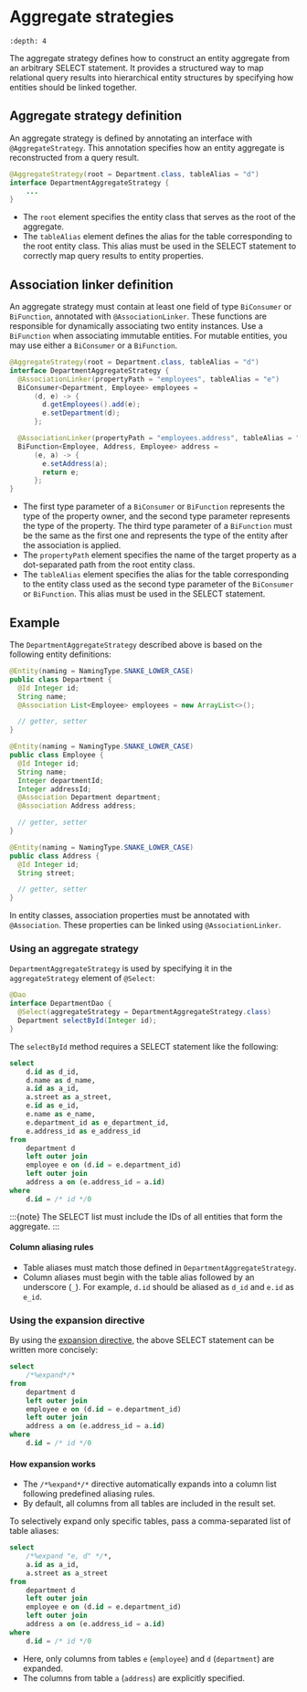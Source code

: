 # Aggregate strategies

```{contents}
:depth: 4
```

The aggregate strategy defines how to construct an entity aggregate from an arbitrary SELECT statement.
It provides a structured way to map relational query results into hierarchical entity structures by specifying
how entities should be linked together.

## Aggregate strategy definition

An aggregate strategy is defined by annotating an interface with `@AggregateStrategy`.
This annotation specifies how an entity aggregate is reconstructed from a query result.

```java
@AggregateStrategy(root = Department.class, tableAlias = "d")
interface DepartmentAggregateStrategy {
    ...
}
```

- The `root` element specifies the entity class that serves as the root of the aggregate.
- The `tableAlias` element defines the alias for the table corresponding to the root entity class.
  This alias must be used in the SELECT statement to correctly map query results to entity properties.

## Association linker definition

An aggregate strategy must contain at least one field of type `BiConsumer` or `BiFunction`,
annotated with `@AssociationLinker`.
These functions are responsible for dynamically associating two entity instances.
Use a `BiFunction` when associating immutable entities.
For mutable entities, you may use either a `BiConsumer` or a `BiFunction`.

```java
@AggregateStrategy(root = Department.class, tableAlias = "d")
interface DepartmentAggregateStrategy {
  @AssociationLinker(propertyPath = "employees", tableAlias = "e")
  BiConsumer<Department, Employee> employees =
      (d, e) -> {
        d.getEmployees().add(e);
        e.setDepartment(d);
      };

  @AssociationLinker(propertyPath = "employees.address", tableAlias = "a")
  BiFunction<Employee, Address, Employee> address =
      (e, a) -> {
        e.setAddress(a);
        return e;
      };
}
```

- The first type parameter of a `BiConsumer` or `BiFunction` represents the type of the property owner,
  and the second type parameter represents the type of the property.
  The third type parameter of a `BiFunction` must be the same as the first one and represents the type of
  the entity after the association is applied.
- The `propertyPath` element specifies the name of the target property as a dot-separated path from the root entity class.
- The `tableAlias` element specifies the alias for the table corresponding to the entity class used as the second
  type parameter of the `BiConsumer` or `BiFunction`. This alias must be used in the SELECT statement.

## Example

The `DepartmentAggregateStrategy` described above is based on the following entity definitions:

```java
@Entity(naming = NamingType.SNAKE_LOWER_CASE)
public class Department {
  @Id Integer id;
  String name;
  @Association List<Employee> employees = new ArrayList<>();

  // getter, setter
}

@Entity(naming = NamingType.SNAKE_LOWER_CASE)
public class Employee {
  @Id Integer id;
  String name;
  Integer departmentId;
  Integer addressId;
  @Association Department department;
  @Association Address address;

  // getter, setter
}

@Entity(naming = NamingType.SNAKE_LOWER_CASE)
public class Address {
  @Id Integer id;
  String street;

  // getter, setter
}
```

In entity classes, association properties must be annotated with `@Association`.
These properties can be linked using `@AssociationLinker`.

### Using an aggregate strategy

`DepartmentAggregateStrategy` is used by specifying it in the `aggregateStrategy` element of `@Select`:

```java
@Dao
interface DepartmentDao {
  @Select(aggregateStrategy = DepartmentAggregateStrategy.class)
  Department selectById(Integer id);
}
```

The `selectById` method requires a SELECT statement like the following:

```sql
select
    d.id as d_id,
    d.name as d_name,
    a.id as a_id,
    a.street as a_street,
    e.id as e_id,
    e.name as e_name,
    e.department_id as e_department_id,
    e.address_id as e_address_id
from
    department d
    left outer join
    employee e on (d.id = e.department_id)
    left outer join
    address a on (e.address_id = a.id)
where
    d.id = /* id */0
```

:::{note}
The SELECT list must include the IDs of all entities that form the aggregate.
:::

#### Column aliasing rules

- Table aliases must match those defined in `DepartmentAggregateStrategy`.
- Column aliases must begin with the table alias followed by an underscore (`_`).
  For example, `d.id` should be aliased as `d_id` and `e.id` as `e_id`.

### Using the expansion directive

By using the [expansion directive](sql.md#expansion-directive), the above SELECT statement can be written more concisely:

```sql
select
    /*%expand*/*
from
    department d
    left outer join
    employee e on (d.id = e.department_id)
    left outer join
    address a on (e.address_id = a.id)
where
    d.id = /* id */0
```

#### How expansion works

- The `/*%expand*/*` directive automatically expands into a column list following predefined aliasing rules.
- By default, all columns from all tables are included in the result set.

To selectively expand only specific tables, pass a comma-separated list of table aliases:

```sql
select
    /*%expand "e, d" */*,
    a.id as a_id,
    a.street as a_street
from
    department d
    left outer join
    employee e on (d.id = e.department_id)
    left outer join
    address a on (e.address_id = a.id)
where
    d.id = /* id */0
```

- Here, only columns from tables `e` (`employee`) and `d` (`department`) are expanded.
- The columns from table `a` (`address`) are explicitly specified.
